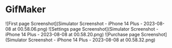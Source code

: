 # GifMaker
![First page Screenshot](Simulator Screenshot - iPhone 14 Plus - 2023-08-08 at 00.58.06.png)
![Settings page Screenshot](Simulator Screenshot - iPhone 14 Plus - 2023-08-08 at 00.58.20.png)
![Purchase page Screenshot](Simulator Screenshot - iPhone 14 Plus - 2023-08-08 at 00.58.32.png)
